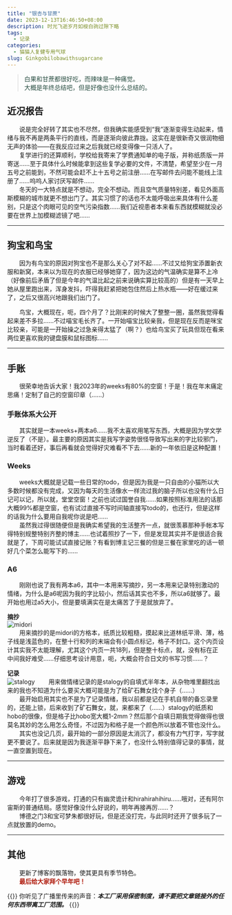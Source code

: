 ```yaml
---
title: "银杏与甘蔗"
date: 2023-12-13T16:46:50+08:00
description: 时光飞逝岁月如梭白驹过隙下略
tags:
  - 记录
categories:
  - 猫猫人复健专用气球
slug: Ginkgobilobawithsugarcane
---
```

<style>
  blockquote {
    color: #2a4f43; /* 设置字体颜色 */
  }
</style>

> 白果和甘蔗都很好吃，而辣味是一种痛觉。<br>
大概是年终总结吧，但是好像也没什么总结的。

## 近况报告
&emsp;&emsp;说是完全好转了其实也不尽然，但我确实能感受到“我”逐渐变得生动起来，情绪与我不再是两条平行的直线，而是逐渐向彼此靠拢。这实在是很新奇又很润物细无声的体验——在我反应过来之后我就已经变得像一只活人了。<br>
&emsp;&emsp;复学进行的还算顺利，学校给我寄来了学费通知单的电子版，并称纸质版一并寄送……至于具体什么时候能拿到这些复学必要的文件，不清楚，希望至少在一月五号之前能到，不然可能会赶不上十五号之前注册……在写邮件去问能不能线上注册了……呜呜人家讨厌写邮件……<br>
&emsp;&emsp;冬天的一大特点就是不想动，完全不想动。而且空气质量特别差，看见外面高斯模糊的城市就更不想出门了。其实习惯了的话也不太能呼吸出来具体有什么差别，只是这个肉眼可见的空气污染指数……我们近视患者本来看东西就模糊就没必要在世界上加模糊滤镜了吧……
<br>

---

## 狗宝和鸟宝
&emsp;&emsp;因为有鸟宝的原因对狗宝也不是那么关心了对不起……不过又给狗宝添置新衣服和新窝，本来以为现在的衣服已经够她穿了，因为这边的气温确实是算不上冷（好像前后矛盾了但是今年的气温比起之前来说确实算比较高的）但是有一天早上她从屋里跑出来，浑身发抖，吓得我赶紧把她包住然后上热水瓶——好在缓过来了，之后又很高兴地跟我们出门了。

&emsp;&emsp;鸟宝，大概现在，呃，四个月了？比刚来的时候大了整整一圈，虽然我觉得看起来差不多拉……不过喵宝毛长齐了。一开始喵宝比较亲我，但是现在反而是咪宝比较亲，可能是一开始操之过急亲得太猛了（啊？）也给鸟宝买了玩具但现在看来两位更喜欢我的键盘膜和鼠标图标……

---

## 手账
&emsp;&emsp;很荣幸地告诉大家！我2023年的weeks有80%的空窗！于是！我在年末痛定思痛！定制了自己的空窗印章（……）
### 手账体系大公开 <br>

&emsp;&emsp;其实就是一本weeks+两本a6……我不太喜欢用笔写东西，大概是因为学文学逆反了（不是）。最主要的原因其实是我写字姿势很怪导致写出来的字比较邪门，当时看着还好，事后再看就会觉得好灾难看不下去……新的一年依旧是这种配置！

### Weeks
&emsp;&emsp;weeks大概就是记载一些日常的todo，但是因为我是一只自由的小猫所以大多数时候都没有完成，又因为每天的生活像水一样流过我的脑子所以也没有什么日记可以记，所以就，堂堂空窗！之前也试过国誉自我……如果按照标准用法的话那大概99%都是空窗，也有试过直接不写时间轴直接写todo的，也还行，但是这样的话我为什么要用自我呢你说是吧……<br>
&emsp;&emsp;虽然我过得很随便但是我确实希望我的生活整齐一点，就很羡慕那种手帐本写得特别规整特别齐整的博主……也试着照抄了一下，但是发现其实并不是很适合我就是了，下周可能试试直接记账？有看到博主记三餐的但是三餐在家里吃的话一顿好几个菜怎么能写下的……

### A6
&emsp;&emsp;刚刚也说了我有两本a6，其中一本用来写摘抄，另一本用来记录特别激动的情绪，为什么是a6呢因为我的字比较小，然后话其实也不多，所以a6就够了。最开始也用过a5大小，但是要填满实在是太痛苦了于是就放弃了。<br>


**摘抄**<br>
![midori](https://cdn.jsdelivr.net/gh/AhtsiH/picture/midori.JPG)<br>
&emsp;&emsp;用来摘抄的是midori的方格本，纸质比较粗糙，摸起来比道林纸平滑、薄，格子线是浅蓝色的，在整十行和列的末端会有小圆点标记，格子不封口。这个内页设计其实我不太能理解，尤其这个内页一共18列，但是整十标点，就，没有标在正中间我好难受……仔细思考设计用意，呃，大概会符合日文的书写习惯……？<br>


**记录**<br>
![stalogy](https://cdn.jsdelivr.net/gh/AhtsiH/picture/stalogy.JPG)
&emsp;&emsp;用来做情绪记录的是stalogy的自填式半年本，从杂物堆里翻找出来的我也不知道为什么要买大概可能是为了给矿石舞女找个身子（……）<br>
&emsp;&emsp;最开始启用其实也不是为了记录情绪，我以前都是记在手机自带的备忘录里的，还能上锁，后来收到了矿石舞女，就，来都来了（……）stalogy的纸质和hobo的很像，但是格子比hobo宽大概1-2mm？然后那个自填日期我觉得做得也很莫名其妙的怎么用怎么奇怪，不过因为和格子是一个颜色所以放着不管也没什么。<br>
&emsp;&emsp;其实也没记几页，最开始的一部分原因是太消沉了，都没有力气打字，写字就更不要说了。后来就是因为我逐渐平静下来了，也没什么特别值得记录的事情，就一直空置到现在。<br>

--- 

## 游戏
&emsp;&emsp;今年打了很多游戏，打通的只有幽灵诡计和hirahirahihiru……哦对，还有阿尔宙斯的普通结局。感觉好像没什么好说的，明年再接再厉……？<br>
&emsp;&emsp;博德之门3和宝可梦朱都很好玩，但是还没打完，与此同时还开了很多玩了一点就放置的demo。<br>

---

## 其他
&emsp;&emsp;更新了博客的飘落物，使其更具有季节特色。<br>
&emsp;&emsp;**<font color= #af1b0d>最后给大家拜个早年吧！</font>**



{{<card>}}
你听见了广播里传来的声音：***本工厂采用保密制度，请不要把文章链接外的任何东西带离工厂范围。***
{{</card>}}
